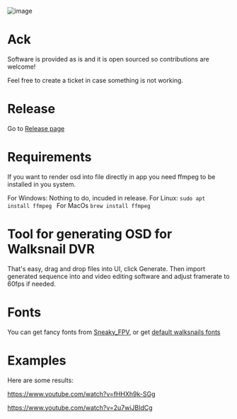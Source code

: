 ![image](https://user-images.githubusercontent.com/1878027/210377476-0ca2a14e-71d7-40d8-add5-3d5d6f00a006.png)


# Ack
Software is provided as is and it is open sourced so contributions are welcome! 

Feel free to create a ticket in case something is not working. 

# Release

Go to [Release page](https://github.com/kirek007/ws-osd-py/releases)

# Requirements

If you want to render osd into file directly in app you need ffmpeg to be installed in you system.

For Windows: Nothing to do, incuded in release.
For Linux: `sudo apt install ffmpeg `
For MacOs `brew install ffmpeg`

# Tool for generating OSD for Walksnail DVR

That's easy, drag and drop files into UI, click Generate.
Then import generated sequence into and video editing software and adjust framerate to 60fps if needed.

# Fonts
You can get fancy fonts from [Sneaky_FPV](https://sites.google.com/view/sneaky-fpv/home?pli=1), or get [default walksnails fonts](https://drive.google.com/file/d/1c3CRgXYQaM3Tt4ukLSIvoogScQZs9w49/view)

# Examples
Here are some results:

https://www.youtube.com/watch?v=fHHXh9k-SGg

https://www.youtube.com/watch?v=2u7wiJBIdCg
